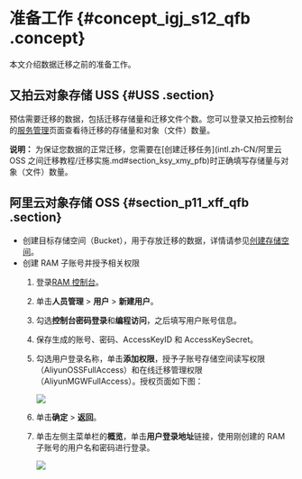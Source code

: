 # 准备工作 {#concept_igj_s12_qfb .concept}

本文介绍数据迁移之前的准备工作。

## 又拍云对象存储 USS {#USS .section}

预估需要迁移的数据，包括迁移存储量和迁移文件个数。您可以登录又拍云控制台的[服务管理](https://console.upyun.com/services/file/)页面查看待迁移的存储量和对象（文件）数量。

**说明：** 为保证您数据的正常迁移，您需要在[创建迁移任务](intl.zh-CN/阿里云 OSS 之间迁移教程/迁移实施.md#section_ksy_xmy_pfb)时正确填写存储量与对象（文件）数量。

## 阿里云对象存储 OSS {#section_p11_xff_qfb .section}

-   创建目标存储空间（Bucket），用于存放迁移的数据，详情请参见[创建存储空间](../../../../intl.zh-CN/快速入门/创建存储空间.md#)。
-   创建 RAM 子账号并授予相关权限
    1.  登录[RAM 控制台](https://ram.console.aliyun.com)。
    2.  单击**人员管理** \> **用户** \> **新建用户**。
    3.  勾选**控制台密码登录**和**编程访问**，之后填写用户账号信息。
    4.  保存生成的账号、密码、AccessKeyID 和 AccessKeySecret。
    5.  勾选用户登录名称，单击**添加权限**，授予子账号存储空间读写权限（AliyunOSSFullAccess）和在线迁移管理权限（AliyunMGWFullAccess）。授权页面如下图：

        ![](http://static-aliyun-doc.oss-cn-hangzhou.aliyuncs.com/assets/img/40745/155730535621235_zh-CN.png)

    6.  单击**确定** \> **返回**。
    7.  单击左侧主菜单栏的**概览**，单击**用户登录地址**链接，使用刚创建的 RAM 子账号的用户名和密码进行登录。

        ![](http://static-aliyun-doc.oss-cn-hangzhou.aliyuncs.com/assets/img/40745/155730535634662_zh-CN.png)


